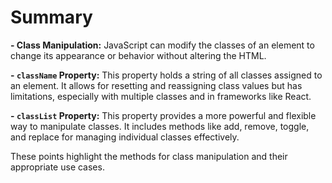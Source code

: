 # Summary

**- Class Manipulation:** JavaScript can modify the classes of an element to change its appearance or behavior without altering the HTML.

**- `className` Property:** This property holds a string of all classes assigned to an element. It allows for resetting and reassigning class values but has limitations, especially with multiple classes and in frameworks like React.

**- `classList` Property:** This property provides a more powerful and flexible way to manipulate classes. It includes methods like add, remove, toggle, and replace for managing individual classes effectively.

These points highlight the methods for class manipulation and their appropriate use cases.
